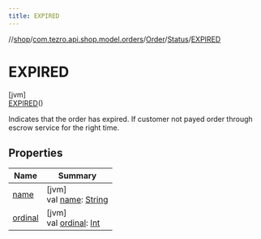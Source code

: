 ```yaml
---
title: EXPIRED
---
```

//[shop](../../../../../index.html)/[com.tezro.api.shop.model.orders](../../../index.html)/[Order](../../index.html)/[Status](../index.html)/[EXPIRED](index.html)



# EXPIRED



[jvm]\
[EXPIRED](index.html)()



Indicates that the order has expired. If customer not payed order through escrow service for the right time.



## Properties


| Name | Summary |
|---|---|
| [name](../../-currency/-e-t-h/index.html#-372974862%2FProperties%2F-880856229) | [jvm]<br>val [name](../../-currency/-e-t-h/index.html#-372974862%2FProperties%2F-880856229): [String](https://kotlinlang.org/api/latest/jvm/stdlib/kotlin/-string/index.html) |
| [ordinal](../../-currency/-e-t-h/index.html#-739389684%2FProperties%2F-880856229) | [jvm]<br>val [ordinal](../../-currency/-e-t-h/index.html#-739389684%2FProperties%2F-880856229): [Int](https://kotlinlang.org/api/latest/jvm/stdlib/kotlin/-int/index.html) |

